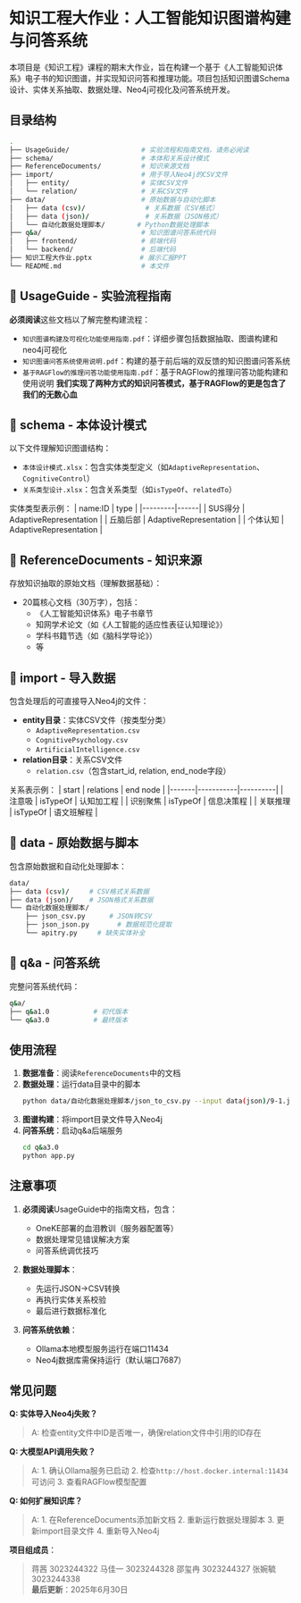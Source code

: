 # 知识工程大作业：人工智能知识图谱构建与问答系统

本项目是《知识工程》课程的期末大作业，旨在构建一个基于《人工智能知识体系》电子书的知识图谱，并实现知识问答和推理功能。项目包括知识图谱Schema设计、实体关系抽取、数据处理、Neo4j可视化及问答系统开发。

## 目录结构
```bash
.
├── UsageGuide/                  # 实验流程和指南文档，请务必阅读
├── schema/                      # 本体和关系设计模式
├── ReferenceDocuments/          # 知识来源文档
├── import/                      # 用于导入Neo4j的CSV文件
│   ├── entity/                  # 实体CSV文件
│   └── relation/                # 关系CSV文件
├── data/                        # 原始数据与自动化脚本
│   ├── data (csv)/               # 关系数据（CSV格式）
│   ├── data (json)/              # 关系数据（JSON格式）
│   └── 自动化数据处理脚本/        # Python数据处理脚本
├── q&a/                         # 知识图谱问答系统代码
│   ├── frontend/                # 前端代码
│   └── backend/                 # 后端代码
├── 知识工程大作业.pptx            # 展示汇报PPT
└── README.md                    # 本文件
```

## 📁 UsageGuide - 实验流程指南
**必须阅读**这些文档以了解完整构建流程：
- `知识图谱构建及可视化功能使用指南.pdf`：详细步骤包括数据抽取、图谱构建和neo4j可视化
- `知识图谱问答系统使用说明.pdf`：构建的基于前后端的双反馈的知识图谱问答系统
- `基于RAGFlow的推理问答功能使用指南.pdf`：基于RAGFlow的推理问答功能构建和使用说明
**我们实现了两种方式的知识问答模式，基于RAGFlow的更是包含了我们的无数心血**



## 📁 schema - 本体设计模式
以下文件理解知识图谱结构：
- `本体设计模式.xlsx`：包含实体类型定义（如`AdaptiveRepresentation`、`CognitiveControl`）
- `关系类型设计.xlsx`：包含关系类型（如`isTypeOf`、`relatedTo`）

实体类型表示例：
| name:ID | type | 
|---------|------|
| SUS得分 | AdaptiveRepresentation |
| 丘脑后部 | AdaptiveRepresentation |
| 个体认知 | AdaptiveRepresentation |

## 📁 ReferenceDocuments - 知识来源
存放知识抽取的原始文档（理解数据基础）：
- 20篇核心文档（30万字），包括：
  - 《人工智能知识体系》电子书章节
  - 知网学术论文（如《人工智能的适应性表征认知理论》）
  - 学科书籍节选（如《脑科学导论》）
  - 等


## 📁 import - 导入数据
包含处理后的可直接导入Neo4j的文件：
- **entity目录**：实体CSV文件（按类型分类）
  - `AdaptiveRepresentation.csv`
  - `CognitivePsychology.csv`
  - `ArtificialIntelligence.csv`
- **relation目录**：关系CSV文件
  - `relation.csv`（包含start_id, relation, end_node字段）

关系表示例：
| start | relations | end node |
|-------|-----------|----------|
| 注意吸 | isTypeOf | 认知加工程 |
| 识别聚焦 | isTypeOf | 信息决策程 |
| 关联推理 | isTypeOf | 语文班解程 |

## 📁 data - 原始数据与脚本
包含原始数据和自动化处理脚本：
```bash
data/
├── data (csv)/     # CSV格式关系数据
├── data (json)/    # JSON格式关系数据
└── 自动化数据处理脚本/
    ├── json_csv.py      # JSON转CSV
    ├── json_json.py       # 数据规范化提取
    └── apitry.py     # 缺失实体补全
```




## 📁 q&a - 问答系统
完整问答系统代码：
```bash
q&a/
├── q&a1.0           # 初代版本
└── q&a3.0           # 最终版本
```


## 使用流程
1. **数据准备**：阅读`ReferenceDocuments`中的文档
2. **数据处理**：运行data目录中的脚本
   ```bash
   python data/自动化数据处理脚本/json_to_csv.py --input data(json)/9-1.json --output data(csv)/9-1.csv
   ```
3. **图谱构建**：将import目录文件导入Neo4j
4. **问答系统**：启动q&a后端服务
   ```bash
   cd q&a3.0
   python app.py
   ```

## 注意事项
1. **必须阅读**UsageGuide中的指南文档，包含：
   - OneKE部署的血泪教训（服务器配置等）
   - 数据处理常见错误解决方案
   - 问答系统调优技巧

2. **数据处理脚本**：
   - 先运行JSON→CSV转换
   - 再执行实体关系校验
   - 最后进行数据标准化

3. **问答系统依赖**：
   - Ollama本地模型服务运行在端口11434
   - Neo4j数据库需保持运行（默认端口7687）

## 常见问题
**Q: 实体导入Neo4j失败？**
> A: 检查entity文件中ID是否唯一，确保relation文件中引用的ID存在

**Q: 大模型API调用失败？**
> A: 1. 确认Ollama服务已启动 
>    2. 检查`http://host.docker.internal:11434`可访问
>    3. 查看RAGFlow模型配置

**Q: 如何扩展知识库？**
> A: 1. 在ReferenceDocuments添加新文档
>    2. 重新运行数据处理脚本
>    3. 更新import目录文件
>    4. 重新导入Neo4j

**项目组成员**：
>   蒋茜 3023244322
>   马佳一 3023244328
>   邵玺冉 3023244327
>   张婉毓 3023244338  
**最后更新**：2025年6月30日